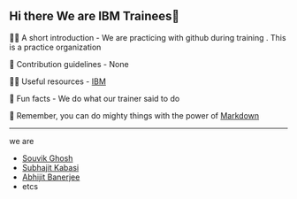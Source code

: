 ## Hi there We are IBM Trainees👋

🙋‍♀️ A short introduction - We are practicing with github during training . This is  a practice organization

🌈 Contribution guidelines - None

👩‍💻 Useful resources -  [IBM](https://ibm.com)

🍿 Fun facts - We do what our trainer said to do

🧙 Remember, you can do mighty things with the power of [Markdown](https://docs.github.com/github/writing-on-github/getting-started-with-writing-and-formatting-on-github/basic-writing-and-formatting-syntax)

----

we are 
- [Souvik Ghosh](https://xandersavvy.github.io/)
- [Subhajit Kabasi](https://github.com/ITBOYSUBHAJIT)
- [Abhijit Banerjee](https://github.com/abhijit1171999)
- etcs
